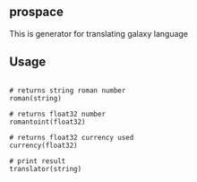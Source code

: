 ## prospace
This is generator for translating galaxy language
## Usage
```golang

# returns string roman number
roman(string)

# returns float32 number
romantoint(float32)

# returns float32 currency used
currency(float32)

# print result
translator(string)
```

